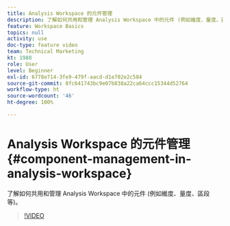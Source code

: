 ```yaml
---
title: Analysis Workspace 的元件管理
description: 了解如何共用和管理 Analysis Workspace 中的元件 (例如維度、量度、區段等)。
feature: Workspace Basics
topics: null
activity: use
doc-type: feature video
team: Technical Marketing
kt: 1988
role: User
level: Beginner
exl-id: 6778e714-3fe9-479f-aacd-d1e702e2c584
source-git-commit: 8fc641743bc9e07b838a22ca64ccc15344d52764
workflow-type: ht
source-wordcount: '46'
ht-degree: 100%

---
```


# Analysis Workspace 的元件管理 {#component-management-in-analysis-workspace}

了解如何共用和管理 Analysis Workspace 中的元件 (例如維度、量度、區段等)。

>[!VIDEO](https://video.tv.adobe.com/v/24095/?quality=12&learn=on)
